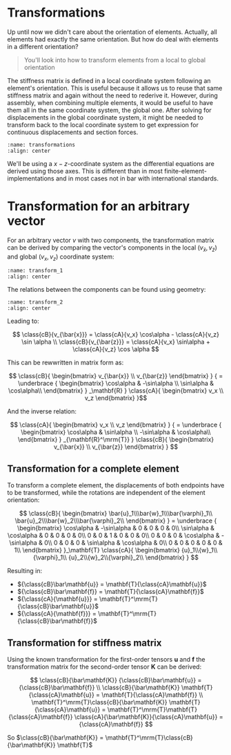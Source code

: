 # Transformations

Up until now we didn't care about the orientation of elements. Actually, all elements had exactly the same orientation. But how do deal with elements in a different orientation?

> You'll look into how to transform elements from a local to global orientation

The stiffness matrix is defined in a local coordinate system following an element's orientation. This is useful because it allows us to reuse that same stiffness matrix  and  again without the need to rederive it. However, during assembly, when combining multiple elements, it would be useful to have them all in the same coordinate system, the global one. After solving for displacements in the global coordinate system, it might be needed to transform back to the local coordinate system to get expression for continuous displacements and section forces.

```{figure} transformations.svg
:name: transformations
:align: center
```

We'll be using a $x-z$-coordinate system as the differential equations are derived using those axes. This is different than in most finite-element-implementations and in most cases not in bar with international standards.

# Transformation for an arbitrary vector

For an arbitrary vector $v$ with two components, the transformation matrix can be derived by comparing the vector's components in the local ($v_{\bar x}, v_{\bar z}$) and global ($v_x,v_z$) coordinate system:

```{figure} transform_1.svg
:name: transform_1
:align: center
```

The relations between the components can be found using geometry:

```{figure} transform_2.svg
:name: transform_2
:align: center
```

Leading to:

$$
\class{cB}{v_{\bar{x}}} = \class{cA}{v_x} \cos\alpha - \class{cA}{v_z} \sin \alpha \\
\class{cB}{v_{\bar{z}}} = \class{cA}{v_x} \sin\alpha + \class{cA}{v_z} \cos \alpha
$$

This can be rewwritten in matrix form as:

$$ \class{cB}{
      \begin{bmatrix}
	v_{\bar{x}} \\ v_{\bar{z}}
      \end{bmatrix}
      }
      {
      =
      \underbrace
      {
	\begin{bmatrix}
	  \cos\alpha & -\sin\alpha \\ \sin\alpha & \cos\alpha\\
	\end{bmatrix}
      }
      _\mathbf{R}
      }
      \class{cA}{
      \begin{bmatrix}
	v_x \\ v_z
      \end{bmatrix}
      }$$

And the inverse relation:

$$
\class{cA}{
      \begin{bmatrix}
	v_x \\ v_z
      \end{bmatrix}
      }
      {
      =
      \underbrace
      {
	\begin{bmatrix}
	  \cos\alpha & \sin\alpha \\ -\sin\alpha & \cos\alpha\\
	\end{bmatrix}
      }
      _{\mathbf{R}^\mrm{T}}
      }
      \class{cB}{
      \begin{bmatrix}
	v_{\bar{x}} \\ v_{\bar{z}}
      \end{bmatrix}
      }
$$

## Transformation for a complete element

To transform a complete element, the displacements of both endpoints have to be transformed, while the rotations are independent of the element orientation:

$$
      \class{cB}{
	\begin{bmatrix}
	  \bar{u}_1\\\bar{w}_1\\\bar{\varphi}_1\\
	  \bar{u}_2\\\bar{w}_2\\\bar{\varphi}_2\\
	\end{bmatrix}
      }
      =
      \underbrace
      {
	\begin{bmatrix}
	  \cos\alpha & -\sin\alpha & 0 & 0 & 0 & 0\\
	  \sin\alpha &  \cos\alpha & 0 & 0 & 0 & 0\\
	  0 & 0 & 1 & 0 & 0 & 0\\
	  0 & 0 & 0 & \cos\alpha & -\sin\alpha & 0\\
	  0 & 0 & 0 & \sin\alpha &  \cos\alpha & 0\\
	  0 & 0 & 0 & 0 & 0 & 1\\
	\end{bmatrix}
      }_\mathbf{T}
      \class{cA}{
	\begin{bmatrix}
	  {u}_1\\{w}_1\\{\varphi}_1\\
	  {u}_2\\{w}_2\\{\varphi}_2\\
	\end{bmatrix}
      }
$$

Resulting in:

- ${\class{cB}\bar\mathbf{u}} = \mathbf{T}{\class{cA}\mathbf{u}}$
- ${\class{cB}\bar\mathbf{f}} = \mathbf{T}{\class{cA}\mathbf{f}}$
- ${\class{cA}{\mathbf{u}}} = \mathbf{T}^\mrm{T}{\class{cB}\bar\mathbf{u}}$
- ${\class{cA}{\mathbf{f}}} = \mathbf{T}^\mrm{T}{\class{cB}\bar\mathbf{f}}$

## Transformation for stiffness matrix

Using the known transformation for the first-order tensors $\mathbf{u}$ and $\mathbf{f}$ the transformation matrix for the second-order tensor $\mathbf{K}$ can be derived:

$$
\class{cB}{\bar\mathbf{K}} {\class{cB}\bar\mathbf{u}} = {\class{cB}\bar\mathbf{f}} \\
\class{cB}{\bar\mathbf{K}} \mathbf{T}{\class{cA}\mathbf{u}} = \mathbf{T}{\class{cA}\mathbf{f}} \\
\mathbf{T}^\mrm{T}\class{cB}{\bar\mathbf{K}} \mathbf{T}{\class{cA}\mathbf{u}} = \mathbf{T}^\mrm{T}\mathbf{T}{\class{cA}\mathbf{f}} 
\class{cA}{\bar\mathbf{K}}{\class{cA}\mathbf{u}} = {\class{cA}\mathbf{f}} 
$$

So $\class{cB}{\bar\mathbf{K}} = \mathbf{T}^\mrm{T}\class{cB}{\bar\mathbf{K}} \mathbf{T}$